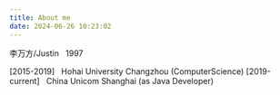 ```yaml
---
title: About me
date: 2024-06-26 10:23:02
---
```

李万方/Justin &nbsp; 1997

[2015-2019] &nbsp; Hohai University Changzhou (ComputerScience)
[2019-current] &nbsp; China Unicom Shanghai (as Java Developer)



